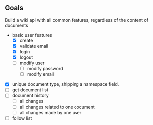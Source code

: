 ## Goals

Build a wiki api with all common features, regardless of the content of documents

* basic user features
  * [x] create
  * [x] validate email
  * [x] login
  * [x] logout
  * [ ] modify user
     * [ ] modify password
     * [ ] modify email
* [x] unique document type, shipping a namespace field.
* [ ] get document list
* [ ] document history
  * [ ] all changes
  * [ ] all changes related to one document
  * [ ] all changes made by one user
* [ ] follow list
